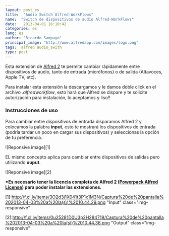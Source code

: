 ```yaml
---
layout: post_es
title:  "Audio Switch Alfred-WorkFlows"
name:  "Switch de dispositivos de audio Alfred-WorkFlows"
date:   2013-04-01 16:10:42
categories: es
lang: es
author: "Ricardo Sampayo"
principal_image: "http://www.alfredapp.com/images/logo.png"
tags:  alfred audio_swith
type: post
---
```


Esta extensión de [Alfred 2](http://www.alfredapp.com/) te permite cambiar rápidamente entre dispositivos de audio, tanto  de entrada (micrófonos) o de salida (Altavoces, Apple TV, etc).

Para instalar esta extensión la descargamos y le damos doble click en el archivo *.alfredworkflow*, esto hará que Alfred se dispare y te solicite autorización para instalación, lo aceptamos y liso!!

### Instrucciones de uso
Para cambiar entre dispositivos de entrada disparamos Alfred 2 y colocamos la palabra **input**, esto te mostrará los dispositivos de entrada (podría tardar un poco en cargar sus dispositivos) y seleccionas la opción de tu preferencia.

![Reponsive image][1]

EL mismo concepto aplica para cambiar entre dispositivos de salidas pero utilizando **ouput**.

![Reponsive image][2]

**\*Es necesario tener la licencia completa de Alfred 2 ([Powerpack Alfred License](https://buy.alfredapp.com/)) para poder instalar las extensiones.**

[1]:http://f.cl.ly/items/3O2d3j1X041t3P1x1M3N/Captura%20de%20pantalla%202013-04-03%20a%20la(s\)%2010.44.29.png "Input" class="img-responsive"

[2]:http://f.cl.ly/items/0u25281D0U3p2H284719/Captura%20de%20pantalla%202013-04-03%20a%20la(s\)%2010.44.36.png "Output" class="img-responsive"
